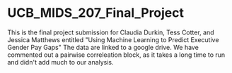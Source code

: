 # UCB_MIDS_207_Final_Project
This is the final project submission for Claudia Durkin, Tess Cotter, and Jessica Matthews entitled 
"Using Machine Learning to Predict Executive Gender Pay Gaps"
The data are linked to a google drive. We have commented out a pairwise correleation block, as it takes a long time to run and didn't add much to our analysis. 
